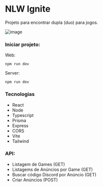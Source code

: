 # NLW Ignite

Projeto para encontrar dupla (duo) para jogos.

![image](https://user-images.githubusercontent.com/66702430/191361346-89e620eb-afb6-4888-b84b-d0cc994f8067.png)

### Iniciar projeto:

Web:
```
npm run dev
```

Server:
```
npm run dev
```

### Tecnologias

- React
- Node
- Typescript
- Prisma
- Express
- CORS
- Vite
- Tailwind

### API:

- Listagem de Games (GET)
- Listagems de Anúncios por Game (GET)
- Buscar código Discord por Anúncio (GET)
- Criar Anúncios (POST)

